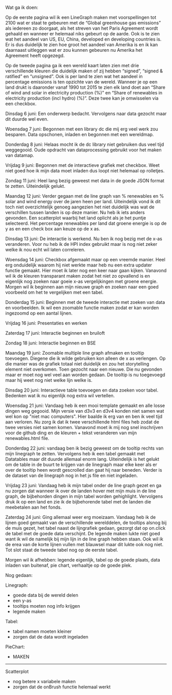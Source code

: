 
Wat ga ik doen:

Op de eerste pagina wil ik een LineGraph maken met voorspellingen tot 2100 wat er staat te gebeuren met de “Global greenhouse gas emissions” als iedereen zo doorgaat, als het streven van het Paris Agreement wordt gehaald en wanneer er helemaal niks gebeurt op de aarde. Ook is te zien wat het aandeel van US, EU, China, developed en developing countries is. Er is dus duidelijk te zien hoe groot het aandeel van Amerika is en ik kan daarnaast uitleggen wat er zou kunnen gebeuren nu Amerika het Agreement heeft opgezegd.

Op de tweede pagina ga ik een wereld kaart laten zien met drie verschillende kleuren die duidelijk maken of zij hebben “signed”, “signed & ratified” en “unsigned”. Ook is per land te zien wat het aandeel in percentage emissions is ten opzichte van de wereld. Wanneer je op een land drukt is daaronder vanaf 1990 tot 2015 te zien elk land doet aan “Share of wind and solar in electricity production (%)” en “Share of renewables in electricity production (incl hydro) (%)”. Deze twee kan je omwisselen via een checkbox.

Dinsdag 6 juni: Een onderwerp bedacht. Vervolgens naar data gezocht maar dit duurde wel even.

Woensdag 7 juni: Begonnen met een library dc die mij erg veel werk zou besparen. Data opschonen, inladen en begonnen met een wereldmap.

Donderdag 8 juni: Helaas mocht ik de dc library niet gebruiken dus veel tijd weggegooid. Oude opdracht van dataprocessing gebruikt voor het maken van datamap.

Vrijdag 9 juni: Begonnen met de interactieve grafiek met checkbox. Weet niet goed hoe ik mijn data moet inladen dus loopt niet helemaal op rolletjes.

Zondag 11 juni: Heel lang bezig geweest met data in de goede JSON format te zetten. Uiteindelijk gelukt.

Maandag 12 juni: Verder gegaan met de line graph van % renewables en % solar and wind energy over de jaren heen per land. Uiteindelijk vond ik dit toch niet overzichtelijk genoeg aangezien het niet duidelijk was wat de verschillen tussen landen is op deze manier. Nu heb ik iets anders gevonden. Een scatterplot waarbij het land oplicht als je het puntje selecteerd. Het percentage renewables per land dat groene energie is op de y as en een check box aan keuze op de x as.

Dinsdag 13 juni: De interactie is werkend. Nu ben ik nog bezig met de x-as veranderen. Voor nu heb ik de HPI index gebruikt maar is nog niet zeker welke ik nou echt wil laten  correleren.

Woensdag 14 juni: Checkbox afgemaakt maar op een vreemde manier. Heel erg onduidelijk waarom hij niet werkte maar heb nu een extra updater functie gemaakt. Hier moet ik later nog een keer naar gaan kijken. Vanavond wil ik de kleuren transparant maken zodat het niet zo opvallend is en eigenlijk nog zoeken naar goeie x-as vergelijkingen met groene energie. Morgen wil ik beginnen aan mijn nieuwe graph en zoeken naar een goed voorbeeld om het te vergelijken met een tabel.

Donderdag 15 juni: Beginnen met de tweede interactie met zoeken van data en voorbeelden. Ik wil een zoomable functie maken zodat er kan worden ingezoomd op een aantal lijnen.

Vrijdag 16 juni: Presentaties en werken 

Zaterdag 17 juni: Interactie beginnen en bruiloft

Zondag 18 juni: Interactie beginnen en BSE

Maandag 19 juni: Zoomable multiple line graph afmaken en tooltip toevoegen. Diegene die ik wilde gebruiken kon alleen de x as verlengen. Op die manier was de grafiek totaal niet duidelijk en zou het storytelling element niet overkomen. Toen gezocht naar een nieuwe. Die nu gevonden maar er moet nog wel veel aan worden gedaan. De tooltip is nu toegevoegd maar hij weet nog niet welke lijn welke is.

Dinsdag 20 juni: Interactieve table toevoegen en data zoeken voor tabel. Bedenken wat ik nu eigenlijk nog extra wil vertellen.

Woensdag 21 juni: Vandaag heb ik een mooi template gemaakt en alle losse dingen weg gegooid. Mijn versie van d3v3 en d3v4 konden niet samen wat wel kon op "niet mac computers". Hier baalde ik erg van en ben ik veel tijd aan verloren. Nu zorg ik dat ik twee verschillende html files heb zodat de twee versies niet samen komen. Vanavond moet ik mij nog snel inschrijven voor de github ding en de kleuren + tekst veranderen van mijn renewables.html file. 

Donderdag 22 juni: vandaag ben ik bezig geweest om de tooltip rechts van mijn linegraph te zetten. Vervolgens heb ik een tabel gemaakt met Datatables maar dit duurde allemaal enorm lang. Uiteindelijk is het gelukt om de table in de buurt te krijgen van de linegraph maar elke keer als er over de tooltip heen wordt gescrolled dan gaat hij naar beneden. Verder is de dataset van de linegraph nog in het js file en niet ingeladen. 

Vrijdag 23 juni: Vandaag heb ik mijn tabel onder de line graph gezet en ga nu zorgen dat wanneer ik over de landen hover met mijn muis in de line graph, de bijbehorden dingen in mijn tabel worden gehighlight. Vervolgens druk ik op een land en zie ik de bijbehorende tabel met de landen die meebetalen aan het fonds.

Zaterdag 24 juni: Ging allemaal weer erg moeizaam. Vandaag heb ik de lijnen goed gemaakt van de verschillende werelddelen, de tooltips alsnog bij de muis gezet, het tabel naast de lijngrafiek gedaan, gezorgt dat op on.click de tabel met de goede data verschijnt. De legende maken lukte niet goed want ik wil de namelijk bij mijn lijn in de line graph hebben staan. Ook wil ik de erea van de korte lijnen vullen met blauwsel maar dit lukte ook nog niet. Tot slot staat de tweede tabel nog op de eerste tabel.

Morgen wil ik afhebben: legende eigenlijk, tabel op de goede plaats, data inladen van buitenaf, pie chart, verhaaltje op de goede plek. 

Nog gedaan:

Linegraph: 
- goede data bij de wereld delen
- een y-as
- tooltips moeten nog info krijgen
- legende maken

Tabel:
- tabel namen moeten kleiner
- zorgen dat de data wordt ingeladen

PieChart:
- MAKEN

---------------------------

Scatterplot 
- nog betere x variabele maken
- zorgen dat de onBrush functie helemaal werkt









